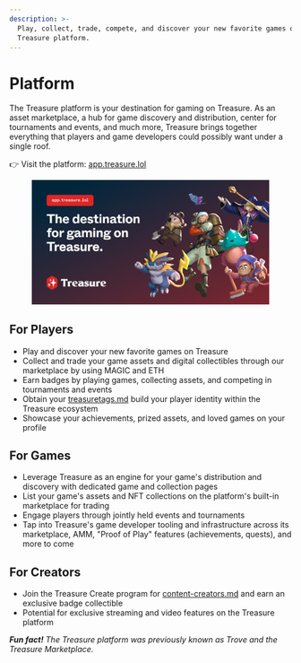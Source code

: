 ```yaml
---
description: >-
  Play, collect, trade, compete, and discover your new favorite games on the
  Treasure platform.
---
```


# Platform

The Treasure platform is your destination for gaming on Treasure. As an asset marketplace, a hub for game discovery and distribution, center for tournaments and events, and much more, Treasure brings together everything that players and game developers could possibly want under a single roof.

👉 Visit the platform: [app.treasure.lol](https://app.treasure.lol)

<figure><img src="../../.gitbook/assets/Treasure_Meta_1200x628px.jpg" alt=""><figcaption></figcaption></figure>

## For Players

* Play and discover your new favorite games on Treasure
* Collect and trade your game assets and digital collectibles through our marketplace by using MAGIC and ETH
* Earn badges by playing games, collecting assets, and competing in tournaments and events
* Obtain your [treasuretags.md](../treasuretags.md "mention") build your player identity within the Treasure ecosystem
* Showcase your achievements, prized assets, and loved games on your profile

## For Games

* Leverage Treasure as an engine for your game's distribution and discovery with dedicated game and collection pages
* List your game's assets and NFT collections on the platform's built-in marketplace for trading&#x20;
* Engage players through jointly held events and tournaments
* Tap into Treasure's game developer tooling and infrastructure across its marketplace, AMM, "Proof of Play" features (achievements, quests), and more to come

## For Creators

* Join the Treasure Create program for [content-creators.md](../../publishing/content-creators.md "mention") and earn an exclusive badge collectible
* Potential for exclusive streaming and video features on the Treasure platform

_**Fun fact!**_ _The Treasure platform was previously known as Trove and the Treasure Marketplace._
